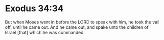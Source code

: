 # Exodus 34:34

But when Moses went in before the LORD to speak with him, he took the vail off, until he came out. And he came out, and spake unto the children of Israel [that] which he was commanded.